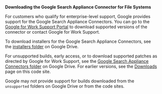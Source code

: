 **Downloading the Google Search Appliance Connector for File Systems**

For customers who qualify for enterprise-level support, Google
provides support for the Google Search Appliance Connectors. You can
go to the [Google for Work Support Portal](http://www.google.com/work/portal)
to download supported versions of the connector or contact Google for Work
Support.

To download installers for the Google Search Appliance Connectors, see the
[installers folder](https://drive.google.com/folderview?id=0B8wJWld5GWGYVlpvSTB1RUF5dzg&usp=sharing&tid=0B8wJWld5GWGYcnNUSTlvSTBwekU#list) on Google Drive.

For unsupported builds, early access, or to download supported patches
as directed by Google for Work Support, see the [Google Search Appliance Connectors folder](https://drive.google.com/folderview?id=0B8wJWld5GWGYcnNUSTlvSTBwekU&usp=sharing#list) on Google Drive. For earlier versions, see the [Downloads](http://code.google.com/p/google-enterprise-connector-file-system/downloads/list) page on this code site.

Google may not provide support for builds downloaded from the `unsupported` folders on Google Drive or from the code sites.